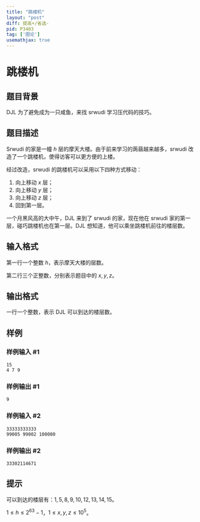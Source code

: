 ```yaml
---
title: "跳楼机"
layout: "post"
diff: 提高+/省选-
pid: P3403
tag: ['图论']
usemathjax: true
---
```


# 跳楼机
## 题目背景

DJL 为了避免成为一只咸鱼，来找 srwudi 学习压代码的技巧。

## 题目描述

Srwudi 的家是一幢 $h$ 层的摩天大楼。由于前来学习的蒟蒻越来越多，srwudi 改造了一个跳楼机，使得访客可以更方便的上楼。

经过改造，srwudi 的跳楼机可以采用以下四种方式移动：

1. 向上移动 $x$ 层；
2. 向上移动 $y$ 层；
3. 向上移动 $z$ 层；
4. 回到第一层。

一个月黑风高的大中午，DJL 来到了 srwudi 的家，现在他在 srwudi 家的第一层，碰巧跳楼机也在第一层。DJL 想知道，他可以乘坐跳楼机前往的楼层数。
## 输入格式

第一行一个整数 $h$，表示摩天大楼的层数。

第二行三个正整数，分别表示题目中的 $x, y, z$。
## 输出格式

一行一个整数，表示 DJL 可以到达的楼层数。

## 样例

### 样例输入 #1
```
15
4 7 9

```
### 样例输出 #1
```
9

```
### 样例输入 #2
```
33333333333
99005 99002 100000

```
### 样例输出 #2
```
33302114671

```
## 提示

可以到达的楼层有：$1,5,8,9,10,12,13,14,15$。

$1 \le h \le 2^{63}-1$，$1 \le x,y,z \le 10^5$。
